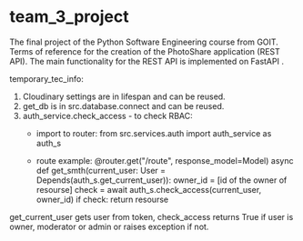 # team_3_project
The final project of the Python Software Engineering course from GOIT. Terms of reference for the creation of the PhotoShare application (REST API). The main functionality for the REST API is implemented on FastAPI .

temporary_tec_info:
1. Cloudinary settings are in lifespan and can be reused.
2. get_db is in src.database.connect and can be reused.
3. auth_service.check_access - to check RBAC:
    - import to router:
    from src.services.auth import auth_service as auth_s

    - route example:
    @router.get("/route", response_model=Model)
    async def get_smth(current_user: User = Depends(auth_s.get_current_user)):
        owner_id = [id of the owner of resourse]
        check = await auth_s.check_access(current_user, owner_id)
        if check:
            return resourse

get_current_user gets user from token, check_access returns True if user is owner, moderator or admin or raises exception if not.
